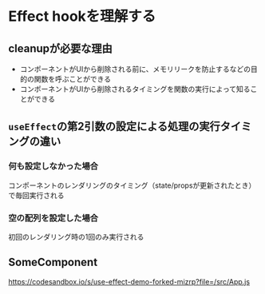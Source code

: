 # Effect hookを理解する

## cleanupが必要な理由

- コンポーネントがUIから削除される前に、メモリリークを防止するなどの目的の関数を呼ぶことができる
- コンポーネントがUIから削除されるタイミングを関数の実行によって知ることができる

## `useEffect`の第2引数の設定による処理の実行タイミングの違い

### 何も設定しなかった場合

コンポーネントのレンダリングのタイミング（state/propsが更新されたとき）で毎回実行される

### 空の配列を設定した場合

初回のレンダリング時の1回のみ実行される

## SomeComponent

<https://codesandbox.io/s/use-effect-demo-forked-mizrp?file=/src/App.js>
